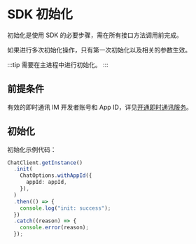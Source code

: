 # SDK 初始化

初始化是使用 SDK 的必要步骤，需在所有接口方法调用前完成。

如果进行多次初始化操作，只有第一次初始化以及相关的参数生效。

:::tip
需要在主进程中进行初始化。
:::

## 前提条件

有效的即时通讯 IM 开发者账号和 App ID，详见[开通即时通讯服务](enable_im.html)。

## 初始化

初始化示例代码：

```typescript
ChatClient.getInstance()
  .init(
    ChatOptions.withAppId({
      appId: appId,
    }),
  )
  .then(() => {
    console.log("init: success");
  })
  .catch((reason) => {
    console.error(reason);
  });
```

